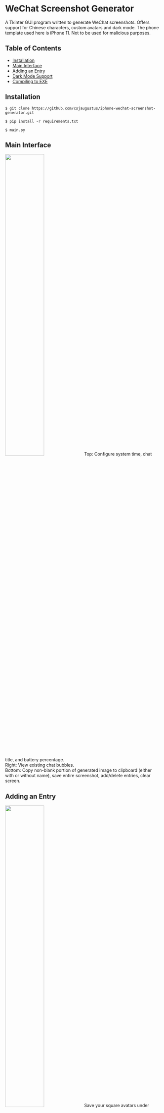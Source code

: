 # WeChat Screenshot Generator
A Tkinter GUI program written to generate WeChat screenshots. Offers support for Chinese characters, custom avatars and dark mode. The phone template used here is iPhone 11. Not to be used for malicious purposes.

## Table of Contents
* [Installation](#installation)
* [Main Interface](#main-interface)
* [Adding an Entry](#adding-an-entry)
* [Dark Mode Support](#dark-mode-support)
* [Compiling to EXE](#compiling-to-exe)

## Installation
```
$ git clone https://github.com/csjaugustus/iphone-wechat-screenshot-generator.git
```
```
$ pip install -r requirements.txt
```
```
$ main.py
```

## Main Interface
<img src="https://user-images.githubusercontent.com/61149391/211152064-0544136d-f559-4a88-8ec9-63d71b2951cd.png" width=50% height=50%>
Top: Configure system time, chat title, and battery percentage.<br/>
Right: View existing chat bubbles.<br/>
Bottom: Copy non-blank portion of generated image to clipboard (either with or without name), save entire screenshot, add/delete entries, clear screen.

## Adding an Entry
<img src="https://user-images.githubusercontent.com/61149391/211152220-6afc3251-5046-4ea6-aabe-7dfd715fabb3.png" width=50% height=50%>
Save your square avatars under files\avatars in either .png or .jpg format. They do not need to be manually resized. <br/>
You do not need to select an avatar or side if you are adding a timestamp.

## Dark Mode Support
<img src="https://user-images.githubusercontent.com/61149391/211193779-bf2fc70c-bf9d-4248-86f3-142b93bbd45b.png" width=50% height=50%>
<img src="https://user-images.githubusercontent.com/61149391/211193794-46f696d6-5296-4a44-bf5e-ed0f26b9bb50.png" width=50% height=50%>

You can toggle between dark & light mode at any time.

## Compiling to EXE
To compile this to EXE using PyInstaller, do the following steps:

1. Navigate to this directory.
2. In the command line, type the following:
```
$ pyinstaller --icon "wechat.ico" main.py
```
3. In the folder generated in `dist`, put in `files`, `theme`, `sun-valley.tcl`.
